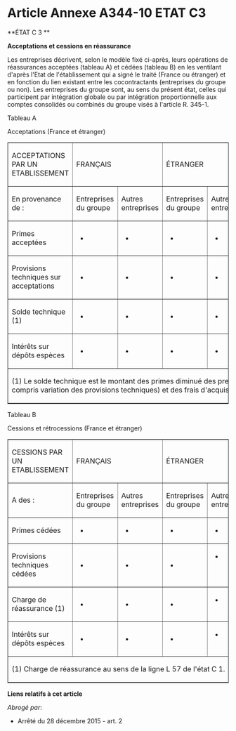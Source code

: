 # Article Annexe A344-10 ETAT C3

**ÉTAT C 3 **

**Acceptations et cessions en réassurance**

Les entreprises décrivent, selon le modèle fixé ci-après, leurs opérations de réassurances acceptées (tableau A) et cédées
(tableau B) en les ventilant d'après l'Etat de l'établissement qui a signé le traité (France ou étranger) et en fonction du
lien existant entre les cocontractants (entreprises du groupe ou non). Les entreprises du groupe sont, au sens du présent
état, celles qui participent par intégration globale ou par intégration proportionnelle aux comptes consolidés ou combinés du
groupe visés à l'article R. 345-1.

Tableau A

Acceptations (France et étranger)

<table border="1" cellpadding="0" cellspacing="0" align="center">
  <tbody>
    <tr>
      <td width="149">

ACCEPTATIONS PAR UN ETABLISSEMENT

</td>
      <td width="192" colspan="2">

FRANÇAIS

</td>
      <td colspan="2" width="204">

ÉTRANGER

</td>
      <td rowspan="2" width="69">

TOTAL

</td>
    </tr>
    <tr>
      <td width="149">

En provenance de :

</td>
      <td width="108">

Entreprises du groupe

</td>
      <td width="84">

Autres entreprises

</td>
      <td width="108">

Entreprises du groupe

</td>
      <td width="96">

Autres entreprises

</td>
    </tr>
    <tr>
      <td width="149">

Primes acceptées

</td>
      <td width="108">

- 

</td>
      <td width="84">

-

</td>
      <td width="108">

-

</td>
      <td width="96">

-

</td>
      <td width="69">

-

</td>
    </tr>
    <tr>
      <td width="149">

Provisions techniques sur acceptations

</td>
      <td width="108">

-

</td>
      <td width="84">

-

</td>
      <td width="108">

-

</td>
      <td width="96">

-

</td>
      <td width="69">

-

</td>
    </tr>
    <tr>
      <td width="149">

Solde technique (1) 

</td>
      <td width="108">

-

</td>
      <td width="84">

-

</td>
      <td width="108">

-

</td>
      <td width="96">

-

</td>
      <td width="69">

-

</td>
    </tr>
    <tr>
      <td width="149">

Intérêts sur dépôts espèces

</td>
      <td width="108">

-

</td>
      <td width="84">

-

</td>
      <td width="108">

-

</td>
      <td width="96">

-

</td>
      <td width="69">

-

</td>
    </tr>
    <tr>
      <td colspan="6" width="614">

(1) Le solde technique est le montant des primes diminué des prestations (y compris variation des provisions techniques) et
des frais d'acquisition.

</td>
    </tr>
  </tbody>
</table>

Tableau B

Cessions et rétrocessions (France et étranger)

<table align="center" cellspacing="0" cellpadding="0" border="1">
  <tbody>
    <tr>
      <td width="173">

CESSIONS PAR UN ETABLISSEMENT

</td>
      <td width="192" colspan="2">

FRANÇAIS

</td>
      <td colspan="2" width="180">

ÉTRANGER

</td>
      <td width="69" rowspan="2">

TOTAL

</td>
    </tr>
    <tr>
      <td width="173">

A des :

</td>
      <td width="96">

Entreprises du groupe

</td>
      <td width="96">

Autres entreprises

</td>
      <td width="96">

Entreprises du groupe

</td>
      <td valign="top" width="84">

Autres entreprises

</td>
    </tr>
    <tr>
      <td width="173">

Primes cédées

</td>
      <td width="96">

-

</td>
      <td width="96">

-

</td>
      <td width="96">

-

</td>
      <td width="84" valign="top">

-

</td>
      <td width="69">

-

</td>
    </tr>
    <tr>
      <td width="173">

Provisions techniques cédées

</td>
      <td width="96">

-

</td>
      <td width="96">

-

</td>
      <td width="96">

-

</td>
      <td valign="top" width="84">

-

</td>
      <td width="69">

-

</td>
    </tr>
    <tr>
      <td width="173">

Charge de réassurance (1)

</td>
      <td width="96">

-

</td>
      <td width="96">

-

</td>
      <td width="96">

-

</td>
      <td valign="top" width="84">

-

</td>
      <td width="69">

-

</td>
    </tr>
    <tr>
      <td width="173">

Intérêts sur dépôts espèces

</td>
      <td width="96">

-

</td>
      <td width="96">

-

</td>
      <td width="96">

-

</td>
      <td valign="top" width="84">

-

</td>
      <td width="69">

-

</td>
    </tr>
    <tr>
      <td colspan="6" width="614">

(1) Charge de réassurance au sens de la ligne L 57 de l'état C 1.

</td>
    </tr>
  </tbody>
</table>

**Liens relatifs à cet article**

_Abrogé par_:

  - Arrêté du 28 décembre 2015 - art. 2

